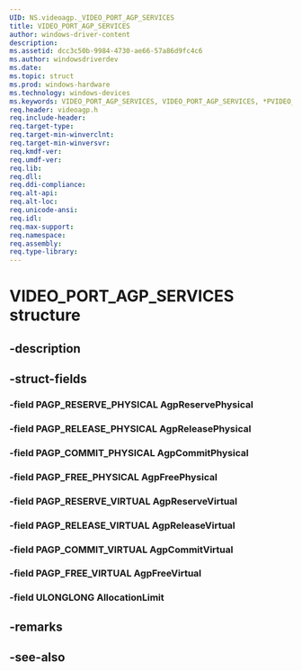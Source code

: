 ```yaml
---
UID: NS.videoagp._VIDEO_PORT_AGP_SERVICES
title: VIDEO_PORT_AGP_SERVICES
author: windows-driver-content
description: 
ms.assetid: dcc3c50b-9984-4730-ae66-57a86d9fc4c6
ms.author: windowsdriverdev
ms.date: 
ms.topic: struct
ms.prod: windows-hardware
ms.technology: windows-devices
ms.keywords: VIDEO_PORT_AGP_SERVICES, VIDEO_PORT_AGP_SERVICES, *PVIDEO_PORT_AGP_SERVICES
req.header: videoagp.h
req.include-header:
req.target-type:
req.target-min-winverclnt:
req.target-min-winversvr:
req.kmdf-ver:
req.umdf-ver:
req.lib:
req.dll:
req.ddi-compliance:
req.alt-api:
req.alt-loc:
req.unicode-ansi:
req.idl:
req.max-support:
req.namespace:
req.assembly:
req.type-library:
---
```


# VIDEO_PORT_AGP_SERVICES structure

## -description



## -struct-fields

### -field PAGP_RESERVE_PHYSICAL AgpReservePhysical			
 	
### -field PAGP_RELEASE_PHYSICAL AgpReleasePhysical			
 	
### -field PAGP_COMMIT_PHYSICAL AgpCommitPhysical			
 	
### -field PAGP_FREE_PHYSICAL AgpFreePhysical			
 	
### -field PAGP_RESERVE_VIRTUAL AgpReserveVirtual			
 	
### -field PAGP_RELEASE_VIRTUAL AgpReleaseVirtual			
 	
### -field PAGP_COMMIT_VIRTUAL AgpCommitVirtual			
 	
### -field PAGP_FREE_VIRTUAL AgpFreeVirtual			
 	
### -field ULONGLONG AllocationLimit			
 	
## -remarks

## -see-also
